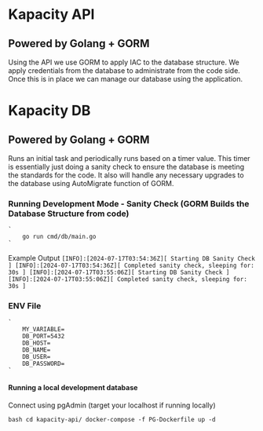 # Kapacity API

## Powered by Golang + GORM

Using the API we use GORM to apply IAC to the database structure. We apply credentials from the database to administrate from the code side.
Once this is in place we can manage our database using the application. 

# Kapacity DB

## Powered by Golang + GORM
Runs an initial task and periodically runs based on a timer value. This timer is essentially just doing a sanity check to ensure the database is meeting the standards for the code. It also will handle any necessary upgrades to the database using AutoMigrate function of GORM.


### Running Development Mode - Sanity Check (GORM Builds the Database Structure from code)
    `
        go run cmd/db/main.go
    `

Example Output
    `
        [INFO]:[2024-07-17T03:54:36Z][ Starting DB Sanity Check ]
        [INFO]:[2024-07-17T03:54:36Z][ Completed sanity check, sleeping for: 30s ]
        [INFO]:[2024-07-17T03:55:06Z][ Starting DB Sanity Check ]
        [INFO]:[2024-07-17T03:55:06Z][ Completed sanity check, sleeping for: 30s ]
    `

### ENV File
    `
        MY_VARIABLE=
        DB_PORT=5432
        DB_HOST=
        DB_NAME=
        DB_USER=
        DB_PASSWORD=
    `

#### Running a local development database
Connect using pgAdmin (target your localhost if running locally)

`bash
cd kapacity-api/
docker-compose -f PG-Dockerfile up -d 
`